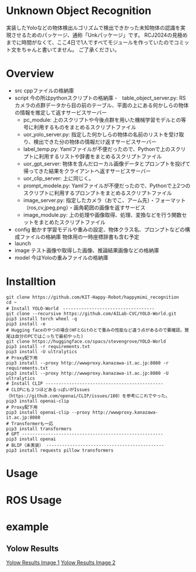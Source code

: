 # Unknown Object Recognition 
実装したYoloなどの物体検出ルゴリズムで検出できかった未知物体の認識を実現させるためのパッケージ、通称「Unkパッケージ」です。
RCJ2024の見極めまでに時間がなくて、ここ4日で1人ですべてモジュールを作っていたのでコミット文をちゃんと書いてません。
ご了承ください。

# Overview
- src
  cppファイルの格納庫
- script
  今の所はpythonスクリプトの格納庫
  -　table_object_server.py: RSカメラの点群データから目の前のテーブル、平面の上にある何かしらの物体の情報を推定して返すサービスサーバー
  - pc_module: 上のスクリプトや今後点群を用いた機械学習モデルとの等号に利用するものをまとめるスクリプトファイル
  - uor_yolo_server.py: 指定した何かしらの物体の名前のリストを受け取り、検出できた分の物体の情報だけ返すサービスサーバー
  - label_temp.py: Yamlファイルが不便だったので、Pythonで上のスクリプトに利用するリストや辞書をまとめるスクリプトファイル
  - uor_gpt_server: 物体を含んだローカル画像データとプロンプトを投げて帰ってきた結果をクライアントへ返すサービスサーバー
  - uor_clip_server: 上に同じく。
  - prompt_modele.py: Yamlファイルが不便だったので、Pythonで上2つのスクリプトに利用するプロンプトをまとめるスクリプトファイル
  - image_server.py: 指定したカメラ（おでこ、アーム先）・フォーマット（ros,cv,jpeg,png）・画角範囲の画像を返すサービス
  - image_module.py: 上の処理や画像取得、処理、変換などを行う関数セットをまとめたスクリプトファイル
- config
  動かす学習モデルや重みの設定、物体クラス名、プロンプトなどの構成ファイルの格納庫
  物体用の一時座標辞書も含む予定
- launch
- image
  テスト画像や取得した画像、推論結果画像などの格納庫
- model
  今はYoloの重みファイルの格納庫

# Installtion
```
git clone https://github.com/KIT-Happy-Robot/happymimi_recognition
cd ~
# Install YOLO-World　-----------------------------------
git clone --recursive https://github.com/AILab-CVC/YOLO-World.git
pip3 install torch wheel -q
pip3 install -e
# Hugging faceのやつの場合(HFとGitのとで重みの性能など違う点があるので要確認。鷲尾は自分のPCではこっちで最初やった)
git clone https://huggingface.co/spacs/stevengrove/YOLO-World
pip3 install -r requirements.txt
pip3 install -U ultralytics
# Proxy配下用
pip3 install --proxy http://wwwproxy.kanazawa-it.ac.jp:8080 -r requirements.txt
pip3 install --proxy http://wwwproxy.kanazawa-it.ac.jp:8080 -U ultralytics
# Install CLIP ---------------------------------------------
# CLIPにも２つほどあるっぽいがIssues（https://github.com/openai/CLIP/issues/180）を参考にこれでやった。
pip3 install openai-clip
# Proxy配下用
pip3 install openai-clip --proxy http://wwwproxy.kanazawa-it.ac.jp:8080
# Transformerも一応
pip3 install transformers
# GPT ------------------------------------------------------
pip3 install openai
# BLIP（未実装） ---------------------------------------------
pip3 install requests pillow transformers
```

# Usage

# ROS Usage

# example
## Yolow Results
[Yolow Results Image 1](image/dspt_tu_2.jpg)
[Yolow Results Image 2](image/up_real_tu_1.jpg)
